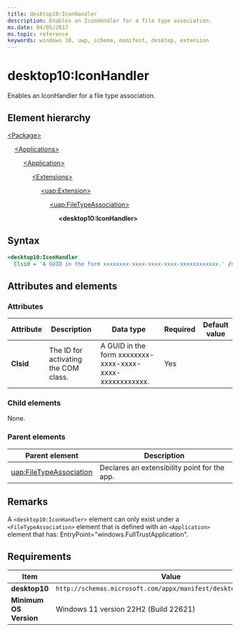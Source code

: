 ```yaml
---
title: desktop10:IconHandler
description: Enables an IconHandler for a file type association.
ms.date: 04/05/2017
ms.topic: reference
keywords: windows 10, uwp, schema, manifest, desktop, extension 
---
```


# desktop10:IconHandler

Enables an IconHandler for a file type association.

## Element hierarchy

[\<Package\>](element-package.md)

&nbsp;&nbsp;&nbsp;&nbsp;[\<Applications\>](element-applications.md)

&nbsp;&nbsp;&nbsp;&nbsp; &nbsp;&nbsp;&nbsp;&nbsp;[\<Application\>](element-application.md)

&nbsp;&nbsp;&nbsp;&nbsp; &nbsp;&nbsp;&nbsp;&nbsp; &nbsp;&nbsp;&nbsp;&nbsp;[\<Extensions\>](element-extensions.md)

&nbsp;&nbsp;&nbsp;&nbsp; &nbsp;&nbsp;&nbsp;&nbsp; &nbsp;&nbsp;&nbsp;&nbsp; &nbsp;&nbsp;&nbsp;&nbsp;[\<uap:Extension\>](element-uap-extension.md)

&nbsp;&nbsp;&nbsp;&nbsp; &nbsp;&nbsp;&nbsp;&nbsp; &nbsp;&nbsp;&nbsp;&nbsp; &nbsp;&nbsp;&nbsp;&nbsp; &nbsp;&nbsp;&nbsp;&nbsp;[\<uap:FileTypeAssociation\>](element-uap-filetypeassociation.md)

&nbsp;&nbsp;&nbsp;&nbsp; &nbsp;&nbsp;&nbsp;&nbsp; &nbsp;&nbsp;&nbsp;&nbsp; &nbsp;&nbsp;&nbsp;&nbsp; &nbsp;&nbsp;&nbsp;&nbsp; &nbsp;&nbsp;&nbsp;&nbsp;**\<desktop10:IconHandler\>**

## Syntax

```xml
<desktop10:IconHandler
  Clsid = 'A GUID in the form xxxxxxxx-xxxx-xxxx-xxxx-xxxxxxxxxxxx.' />
```

## Attributes and elements

### Attributes

| Attribute | Description | Data type | Required | Default value |
|-|-|-|-|-|
| **Clsid** | The ID for activating the COM class. | A GUID in the form xxxxxxxx-xxxx-xxxx-xxxx-xxxxxxxxxxxx. | Yes |  |

### Child elements

None.

### Parent elements

| Parent element | Description |
|-|-|
| [uap:FileTypeAssociation](element-uap-filetypeassociation.md) | Declares an extensibility point for the app. |

## Remarks

A `<desktop10:IconHandler>` element can only exist under a `<FileTypeAssociation>` element that is defined with an `<Application>` element that has: EntryPoint="windows.FullTrustApplication".

## Requirements

| Item  | Value  |
|--|--|
| **desktop10** | `http://schemas.microsoft.com/appx/manifest/desktop/windows10/10` |
| **Minimum OS Version** | Windows 11 version 22H2 (Build 22621) |

